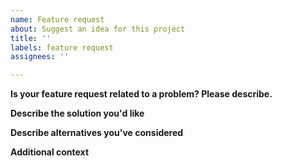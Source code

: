 ```yaml
---
name: Feature request
about: Suggest an idea for this project
title: ''
labels: feature request
assignees: ''

---
```


**Is your feature request related to a problem? Please describe.**
<!-- A clear and concise description of what the problem is. Ex. I'm always frustrated when [...] -->

**Describe the solution you'd like**
<!-- A clear and concise description of what you want to happen. -->

**Describe alternatives you've considered**
<!-- A clear and concise description of any alternative solutions or features you've considered.  -->

**Additional context**
<!-- Add any other context or screenshots about the feature request here.  -->
